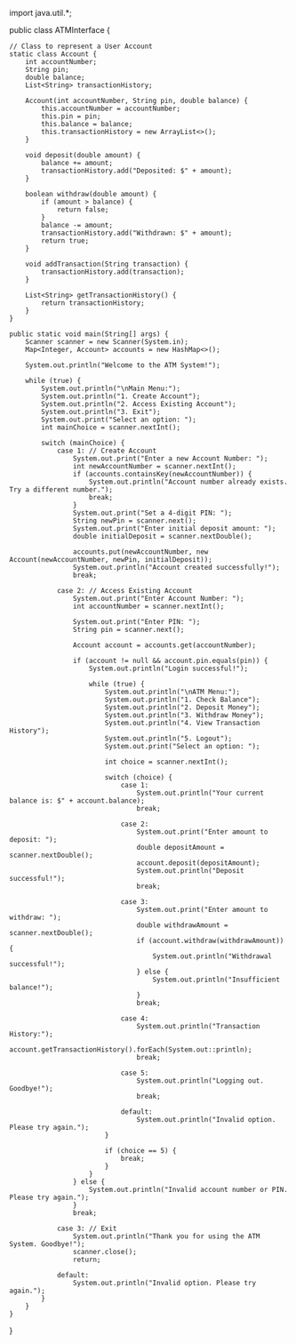 import java.util.*;

public class ATMInterface {

    // Class to represent a User Account
    static class Account {
        int accountNumber;
        String pin;
        double balance;
        List<String> transactionHistory;

        Account(int accountNumber, String pin, double balance) {
            this.accountNumber = accountNumber;
            this.pin = pin;
            this.balance = balance;
            this.transactionHistory = new ArrayList<>();
        }

        void deposit(double amount) {
            balance += amount;
            transactionHistory.add("Deposited: $" + amount);
        }

        boolean withdraw(double amount) {
            if (amount > balance) {
                return false;
            }
            balance -= amount;
            transactionHistory.add("Withdrawn: $" + amount);
            return true;
        }

        void addTransaction(String transaction) {
            transactionHistory.add(transaction);
        }

        List<String> getTransactionHistory() {
            return transactionHistory;
        }
    }

    public static void main(String[] args) {
        Scanner scanner = new Scanner(System.in);
        Map<Integer, Account> accounts = new HashMap<>();

        System.out.println("Welcome to the ATM System!");

        while (true) {
            System.out.println("\nMain Menu:");
            System.out.println("1. Create Account");
            System.out.println("2. Access Existing Account");
            System.out.println("3. Exit");
            System.out.print("Select an option: ");
            int mainChoice = scanner.nextInt();

            switch (mainChoice) {
                case 1: // Create Account
                    System.out.print("Enter a new Account Number: ");
                    int newAccountNumber = scanner.nextInt();
                    if (accounts.containsKey(newAccountNumber)) {
                        System.out.println("Account number already exists. Try a different number.");
                        break;
                    }
                    System.out.print("Set a 4-digit PIN: ");
                    String newPin = scanner.next();
                    System.out.print("Enter initial deposit amount: ");
                    double initialDeposit = scanner.nextDouble();

                    accounts.put(newAccountNumber, new Account(newAccountNumber, newPin, initialDeposit));
                    System.out.println("Account created successfully!");
                    break;

                case 2: // Access Existing Account
                    System.out.print("Enter Account Number: ");
                    int accountNumber = scanner.nextInt();

                    System.out.print("Enter PIN: ");
                    String pin = scanner.next();

                    Account account = accounts.get(accountNumber);

                    if (account != null && account.pin.equals(pin)) {
                        System.out.println("Login successful!");

                        while (true) {
                            System.out.println("\nATM Menu:");
                            System.out.println("1. Check Balance");
                            System.out.println("2. Deposit Money");
                            System.out.println("3. Withdraw Money");
                            System.out.println("4. View Transaction History");
                            System.out.println("5. Logout");
                            System.out.print("Select an option: ");

                            int choice = scanner.nextInt();

                            switch (choice) {
                                case 1:
                                    System.out.println("Your current balance is: $" + account.balance);
                                    break;

                                case 2:
                                    System.out.print("Enter amount to deposit: ");
                                    double depositAmount = scanner.nextDouble();
                                    account.deposit(depositAmount);
                                    System.out.println("Deposit successful!");
                                    break;

                                case 3:
                                    System.out.print("Enter amount to withdraw: ");
                                    double withdrawAmount = scanner.nextDouble();
                                    if (account.withdraw(withdrawAmount)) {
                                        System.out.println("Withdrawal successful!");
                                    } else {
                                        System.out.println("Insufficient balance!");
                                    }
                                    break;

                                case 4:
                                    System.out.println("Transaction History:");
                                    account.getTransactionHistory().forEach(System.out::println);
                                    break;

                                case 5:
                                    System.out.println("Logging out. Goodbye!");
                                    break;

                                default:
                                    System.out.println("Invalid option. Please try again.");
                            }

                            if (choice == 5) {
                                break;
                            }
                        }
                    } else {
                        System.out.println("Invalid account number or PIN. Please try again.");
                    }
                    break;

                case 3: // Exit
                    System.out.println("Thank you for using the ATM System. Goodbye!");
                    scanner.close();
                    return;

                default:
                    System.out.println("Invalid option. Please try again.");
            }
        }
    }
}
